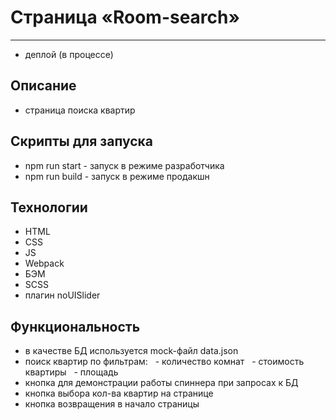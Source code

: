 # Страница «Room-search»
***

- деплой (в процессе)

## Описание
- страница поиска квартир

## Скрипты для запуска
- npm run start - запуск в режиме разработчика
- npm run build - запуск в режиме продакшн

## Технологии
- HTML
- CSS
- JS
- Webpack
- БЭМ
- SCSS
- плагин noUISlider

## Функциональность
- в качестве БД используется mock-файл data.json
- поиск квартир по фильтрам:
  - количество комнат
  - стоимость квартиры
  - площадь
- кнопка для демонстрации работы спиннера при запросах к БД
- кнопка выбора кол-ва квартир на странице
- кнопка возвращения в начало страницы